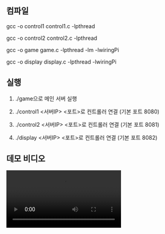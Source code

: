 ## 컴파일
gcc -o control1 control1.c -lpthread

gcc -o control2 control2.c -lpthread

gcc -o game game.c -lpthread -lm -lwiringPi

gcc -o display display.c -lpthread -lwiringPi

## 실행

1. ./game으로 메인 서버 실행

2. ./control1 <서버IP> <포트>로 컨트롤러 연결 (기본 포트 8080)

3. ./control2 <서버IP> <포트>로 컨트롤러 연결 (기본 포트 8081)

4. ./display <서버IP> <포트>로 컨트롤러 연결 (기본 포트 8082)

## 데모 비디오

![demo](./DemoVideo_TEAM9.mp4)